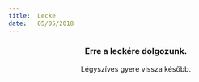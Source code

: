 ```yaml
---
title:  Lecke
date:   05/05/2018
---
```


### <center>Erre a leckére dolgozunk.</center>
<center>Légyszíves gyere vissza később.</center>